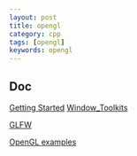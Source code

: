 ```yaml
---
layout: post
title: opengl
category: cpp
tags: [opengl]
keywords: opengl
---
```


## Doc

[Getting Started](https://www.khronos.org/opengl/wiki/Getting_Started)
[Window_Toolkits](https://www.khronos.org/opengl/wiki/Related_toolkits_and_APIs#Context/Window_Toolkits)

[GLFW](https://www.glfw.org/download.html)

[OpenGL examples](https://github.com/McNopper/OpenGL)
